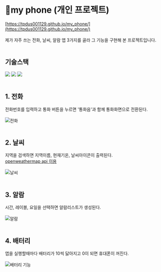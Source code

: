 # 📱my phone (개인 프로젝트)
[https://tpdus001129.github.io/my_phone/](https://tpdus001129.github.io/my_phone/)<br/><br/>
제가 자주 쓰는 전화, 날씨, 알람 앱 3가지를 골라 그 기능을 구현해 본 프로젝트입니다.
<br/><br/>

## 기술스택
<div align="left">
  <img src="https://img.shields.io/badge/HTML5-E34F26?style=flat-square&logo=html5&logoColor=white"/>
  <img src="https://img.shields.io/badge/CSS3-1572B6?style=flat-square&logo=css3&logoColor=white"/>
  <img src="https://img.shields.io/badge/JavaScript-F7DF1E?style=flat-square&logo=javascript&logoColor=black"/>
</div>
<br/>

## 1. 전화
전화번호를 입력하고 통화 버튼을 누르면 '통화음'과 함께 통화화면으로 전환된다.<br/><br/>
![전화](https://github.com/tpdus001129/test/assets/113432040/2abfa6e9-1f73-471a-b8a9-5f12992cbca4) 
<br/><br/>

## 2. 날씨
지역을 검색하면 지역이름, 현재기온, 날씨아이콘이 출력된다.<br/>
[openweathermap api 이용](https://openweathermap.org/)<br/><br/>
![날씨](https://github.com/tpdus001129/test/assets/113432040/b516d241-9e90-46ab-9805-fb02adab6e58)
<br/><br/>

## 3. 알람
시간, 레이블, 요일을 선택하면 알람리스트가 생성된다.<br/><br/>
![알람](https://github.com/tpdus001129/test/assets/113432040/f0659096-b837-4af1-91ab-e5dcbe519848)
<br/><br/>

## 4. 배터리
앱을 실행할때마다 배터리가 10씩 닳아지고 0이 되면 휴대폰이 꺼진다.<br/><br/>
![배터리 기능](https://github.com/tpdus001129/test/assets/113432040/05c9a5be-fc95-43ba-9e68-54a9756af741)

